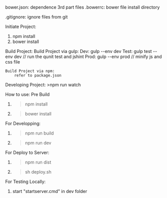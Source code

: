 bower.json: dependence 3rd part files
.bowerrc: bower file install directory

.gitignore: ignore files from git


Initiate Project:
1. npm install
2. bower install

Build Project:
	Build Project via gulp:
		Dev: gulp --env dev
		Test: gulp test --env dev	//	run the qunit test and jshint
		Prod: gulp --env prod	//	minify js and css file

	Build Project via npm:
		refer to package.json

Developing Project:
	>npm run watch

How to use:
Pre Build
1. >npm install
2. >bower install

For Developping:
1. >npm run build
2. >npm run dev

For Deploy to Server:
1. >npm run dist
2. >sh deploy.sh

For Testing Locally:
1. start "startserver.cmd" in dev folder